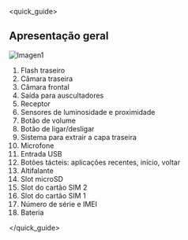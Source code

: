 <quick_guide>

## Apresentação geral

![Imagen1](http://static.energysistem.com/images/manuals/42598/56057bbdaf011.jpg)

1.	Flash traseiro
2.	Câmara traseira
3.	Câmara frontal
4.	Saída para auscultadores
5.	Receptor
6.	Sensores de luminosidade e proximidade
7.	Botão de volume
8.	Botão de ligar/desligar
9.	Sistema para extrair a capa traseira
10.	Microfone
11.	Entrada USB
12.	Botões tácteis: aplicações recentes, início, voltar
13.	Altifalante
14.	Slot microSD
15.	Slot do cartão SIM 2
16.	Slot do cartão SIM 1
17.	Número de série e IMEI
18.	Bateria



</quick_guide>
